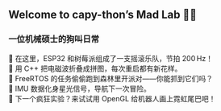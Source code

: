 ## Welcome to capy-thon’s Mad Lab 🔧🤖

### 一位机械硕士的狗叫日常

🦾 在这里，ESP32 和树莓派组成了一支摇滚乐队，节拍 200 Hz！  
🧩 用 C++ 把电磁波折叠成拼图，每次重启都有新花样。  
🌲 FreeRTOS 的任务偷偷跑到森林里开派对——你能抓到它们吗？  
📡 IMU 数据化身星光信号，导航下一次冒险。  
🚀 下一个疯狂实验？来试试用 OpenGL 给机器人画上霓虹尾巴吧！  

